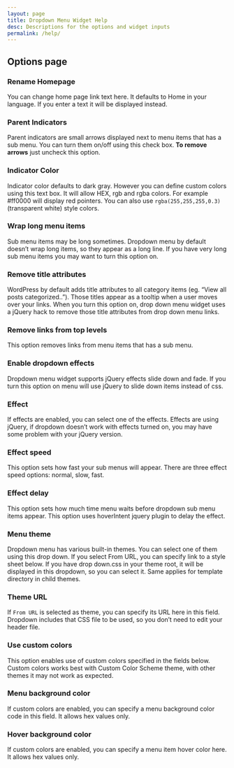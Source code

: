 ```yaml
---
layout: page
title: Dropdown Menu Widget Help
desc: Descriptions for the options and widget inputs
permalink: /help/
---
```


<h2 id="options-page">Options page</h2>

<h3 id="rename-homepage">Rename Homepage</h3>
<p>You can change home page link text here. It defaults to Home in your language. If you enter a text it will be displayed instead.</p>

<h3 id="parent-indicators">Parent Indicators</h3>
<p>Parent indicators are small arrows displayed next to menu items that has a sub menu. You can turn them on/off using this check box. <strong>To remove arrows</strong> just uncheck this option.</p>

<h3 id="indicator-color">Indicator Color</h3>
<p>Indicator color defaults to dark gray. However you can define custom colors using this text box. It will allow HEX, rgb and rgba colors. For example #ff0000 will display red pointers. You can also use <code>rgba(255,255,255,0.3)</code> (transparent white) style colors. </p>

<h3 id="wrap-long-menu-items">Wrap long menu items</h3>
<p>Sub menu items may be long sometimes. Dropdown menu by default doesn’t wrap long items, so they appear as a long line. If you have very long sub menu items you may want to turn this option on.</p>

<h3 id="remove-title-attributes">Remove title attributes</h3>
<p>WordPress by default adds title attributes to all category items (eg. “View all posts categorized..”). Those titles appear as a tooltip when a user moves over your links. When you turn this option on, drop down menu widget uses a jQuery hack to remove those title attributes from drop down menu links.</p>

<h3 id="remove-links-from-top-levels">Remove links from top levels</h3>
<p>This option removes links from menu items that has a sub menu.</p>

<h3 id="enable-dropdown-effects">Enable dropdown effects</h3>
<p>Dropdown menu widget supports jQuery effects slide down and fade. If you turn this option on menu will use jQuery to slide down items instead of css.</p>

<h3 id="effect">Effect</h3>
<p>If effects are enabled, you can select one of the effects. Effects are using jQuery, if dropdown doesn’t work with effects turned on, you may have some problem with your jQuery version.</p>

<h3 id="effect-speed">Effect speed</h3>
<p>This option sets how fast your sub menus will appear. There are three effect speed options: normal, slow, fast.</p>

<h3 id="effect-delay">Effect delay</h3>
<p>This option sets how much time menu waits before dropdown sub menu items appear. This option uses hoverIntent jquery plugin to delay the effect.</p>

<h3 id="menu-theme">Menu theme</h3>
<p>Dropdown menu has various built-in themes. You can select one of them using this drop down. If you select From URL, you can specify link to a style sheet below. If you have drop down.css in your theme root, it will be displayed in this dropdown, so you can select it. Same applies for template directory in child themes.</p>

<h3 id="theme-url">Theme URL</h3>
<p>If <code>From URL</code> is selected as theme, you can specify its URL here in this field. Dropdown includes that CSS file to be used, so you don’t need to edit your header file.</p>

<h3 id="use-custom-colors">Use custom colors</h3>
<p>This option enables use of custom colors specified in the fields below. Custom colors works best with Custom Color Scheme theme, with other themes it may not work as expected.</p>

<h3 id="menu-background-color">Menu background color</h3>
<p>If custom colors are enabled, you can specify a menu background color code in this field. It allows hex values only.</p>

<h3 id="hover-background-color">Hover background color</h3>
<p>If custom colors are enabled, you can specify a menu item hover color here. It allows hex values only.</p>
